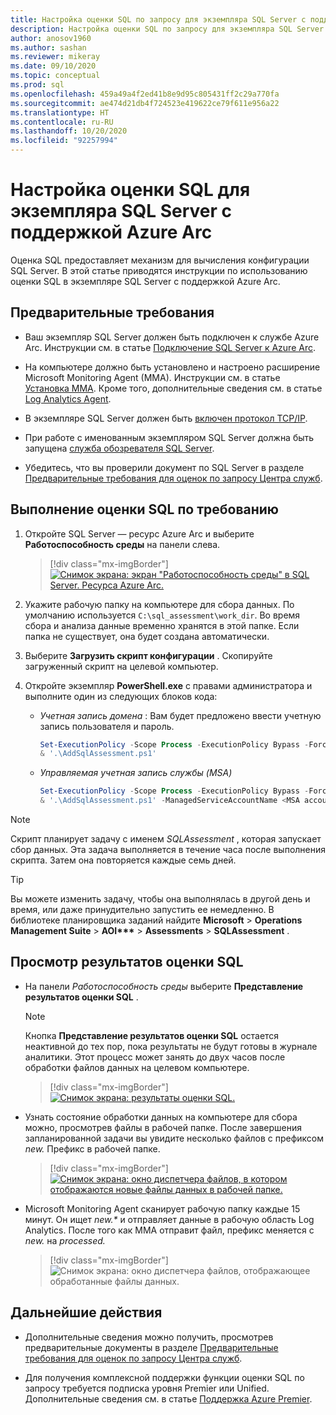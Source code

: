 ```yaml
---
title: Настройка оценки SQL по запросу для экземпляра SQL Server с поддержкой Azure Arc
description: Настройка оценки SQL по запросу для экземпляра SQL Server с поддержкой Azure Arc
author: anosov1960
ms.author: sashan
ms.reviewer: mikeray
ms.date: 09/10/2020
ms.topic: conceptual
ms.prod: sql
ms.openlocfilehash: 459a49a4f2ed41b8e9d95c805431ff2c29a770fa
ms.sourcegitcommit: ae474d21db4f724523e419622ce79f611e956a22
ms.translationtype: HT
ms.contentlocale: ru-RU
ms.lasthandoff: 10/20/2020
ms.locfileid: "92257994"
---
```

# <a name="configure-sql-assessment-on-an-azure-arc-enabled-sql-server-instance"></a>Настройка оценки SQL для экземпляра SQL Server с поддержкой Azure Arc

Оценка SQL предоставляет механизм для вычисления конфигурации SQL Server. В этой статье приводятся инструкции по использованию оценки SQL в экземпляре SQL Server с поддержкой Azure Arc.

## <a name="prerequisites"></a>Предварительные требования

* Ваш экземпляр SQL Server должен быть подключен к службе Azure Arc. Инструкции см. в статье [Подключение SQL Server к Azure Arc](connect.md).

* На компьютере должно быть установлено и настроено расширение Microsoft Monitoring Agent (MMA). Инструкции см. в статье [Установка MMA](configure-advanced-data-security.md#install-microsoft-monitoring-agent-mma). Кроме того, дополнительные сведения см. в статье [Log Analytics Agent](/azure/azure-monitor/platform/log-analytics-agent).

* В экземпляре SQL Server должен быть [включен протокол TCP/IP](../../database-engine/configure-windows/enable-or-disable-a-server-network-protocol.md).

* При работе с именованным экземпляром SQL Server должна быть запущена [служба обозревателя SQL Server](../../tools/configuration-manager/sql-server-browser-service.md).

* Убедитесь, что вы проверили документ по SQL Server в разделе [Предварительные требования для оценок по запросу Центра служб](/services-hub/health/assessment-prereq-docs#on-demand-assessment-prerequisite-documents).

## <a name="run-on-demand-sql-assessment"></a>Выполнение оценки SQL по требованию

1. Откройте SQL Server — ресурс Azure Arc и выберите **Работоспособность среды** на панели слева.

   > [!div class="mx-imgBorder"]
   > [ ![Снимок экрана: экран "Работоспособность среды" в SQL Server. Ресурса Azure Arc.](media/assess/sql-assessment-heading-sql-server-arc.png) ](media/assess/sql-assessment-heading-sql-server-arc.png#lightbox)

1. Укажите рабочую папку на компьютере для сбора данных. По умолчанию используется `C:\sql_assessment\work_dir`. Во время сбора и анализа данные временно хранятся в этой папке. Если папка не существует, она будет создана автоматически.

1. Выберите **Загрузить скрипт конфигурации** . Скопируйте загруженный скрипт на целевой компьютер.

1. Откройте экземпляр **PowerShell.exe** с правами администратора и выполните один из следующих блоков кода:

   * _Учетная запись домена_ :  Вам будет предложено ввести учетную запись пользователя и пароль.

      ```powershell
      Set-ExecutionPolicy -Scope Process -ExecutionPolicy Bypass -Force
      & '.\AddSqlAssessment.ps1'
      ```

   * _Управляемая учетная запись службы (MSA)_

      ```powershell
      Set-ExecutionPolicy -Scope Process -ExecutionPolicy Bypass -Force
      & '.\AddSqlAssessment.ps1' -ManagedServiceAccountName <MSA account name>
      ```

> [!NOTE]
> Скрипт планирует задачу с именем *SQLAssessment* , которая запускает сбор данных. Эта задача выполняется в течение часа после выполнения скрипта. Затем она повторяется каждые семь дней.

> [!TIP]
> Вы можете изменить задачу, чтобы она выполнялась в другой день и время, или даже принудительно запустить ее немедленно. В библиотеке планировщика заданий найдите **Microsoft** > **Operations Management Suite** > **AOI\*\*\***  > **Assessments** > **SQLAssessment** .

## <a name="view-sql-assessment-results"></a>Просмотр результатов оценки SQL

* На панели _Работоспособность среды_ выберите **Представление результатов оценки SQL** .

   > [!NOTE]
   > Кнопка **Представление результатов оценки SQL** остается неактивной до тех пор, пока результаты не будут готовы в журнале аналитики. Этот процесс может занять до двух часов после обработки файлов данных на целевом компьютере.

   > [!div class="mx-imgBorder"]
   > [ ![Снимок экрана: результаты оценки SQL.](media/assess/sql-assessment-results.png) ](media/assess/sql-assessment-results.png#lightbox)

* Узнать состояние обработки данных на компьютере для сбора можно, просмотрев файлы в рабочей папке. После завершения запланированной задачи вы увидите несколько файлов с префиксом _new._ Префикс в рабочей папке.

   > [!div class="mx-imgBorder"]
   > [ ![Снимок экрана: окно диспетчера файлов, в котором отображаются новые файлы данных в рабочей папке.](media/assess/sql-assessment-data-files-ready.png) ](media/assess/sql-assessment-data-files-ready.png#lightbox)

* Microsoft Monitoring Agent сканирует рабочую папку каждые 15 минут. Он ищет _new.*_ и отправляет данные в рабочую область Log Analytics. После того как MMA отправит файл, префикс меняется с _new._ на _processed._

   > [!div class="mx-imgBorder"]
   > ![Снимок экрана: окно диспетчера файлов, отображающее обработанные файлы данных.](media/assess/sql-assessment-data-files-processed.png)

## <a name="next-steps"></a>Дальнейшие действия

* Дополнительные сведения можно получить, просмотрев предварительные документы в разделе [Предварительные требования для оценок по запросу Центра служб](/services-hub/health/assessment-prereq-docs#on-demand-assessment-prerequisite-documents).

* Для получения комплексной поддержки функции оценки SQL по запросу требуется подписка уровня Premier или Unified. Дополнительные сведения см. в статье [Поддержка Azure Premier](https://azure.microsoft.com/support/plans/premier).
